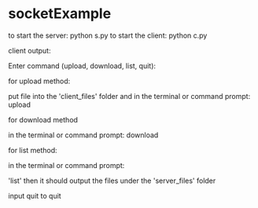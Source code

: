 # socketExample

to start the server: python s.py
to start the client: python c.py

client  output:

Enter command (upload, download, list, quit): 

for upload method:

put file into the 'client_files' folder
and in the terminal or command prompt:
upload <filename>

for download method
  
in the terminal or command prompt:
download <filename>

for list method:
  
in the terminal or command prompt:
  
'list'
then it should output the files under the 'server_files' folder

input quit to quit

